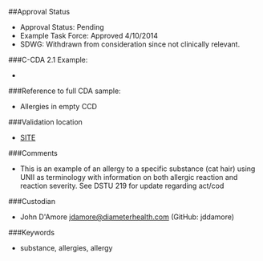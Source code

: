 ##Approval Status 
* Approval Status: Pending
* Example Task Force: Approved 4/10/2014
* SDWG: Withdrawn from consideration since not clinically relevant.

###C-CDA 2.1 Example: 
* <add templates included in example>

###Reference to full CDA sample:
* Allergies in empty CCD

###Validation location
* [SITE](https://sitenv.org/c-cda-validator)

###Comments
* This is an example of an allergy to a specific substance (cat hair) using UNII as terminology with information on both allergic reaction and reaction severity. See DSTU 219 for update regarding act/cod

###Custodian
* John D'Amore jdamore@diameterhealth.com (GitHub: jddamore)


###Keywords
* substance, allergies, allergy
